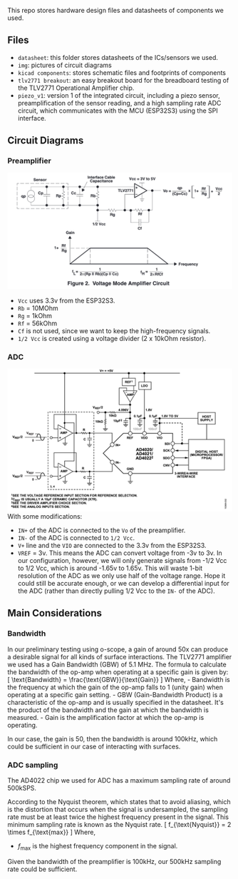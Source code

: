 This repo stores hardware design files and datasheets of components we used.

## Files
- `datasheet`: this folder stores datasheets of the ICs/sensors we used.
- `img`: pictures of circuit diagrams
- `kicad components`: stores schematic files and footprints of components
- `tlv2771 breakout`: an easy breakout board for the breadboard testing of the TLV2771 Operational Amplifier chip.
- `piezo_v1`: version 1 of the integrated circuit, including a piezo sensor, preamplification of the sensor reading, and a high sampling rate ADC circuit, which communicates with the MCU (ESP32S3) using the SPI interface.

## Circuit Diagrams
### Preamplifier 
![tlv2771](./img/tlv2771.png)
- `Vcc` uses 3.3v from the ESP32S3.
- `Rb` = 10MOhm
- `Rg` = 1kOhm
- `Rf` = 56kOhm
- `Cf` is not used, since we want to keep the high-frequency signals.
- `1/2 Vcc` is created using a voltage divider (2 x 10kOhm resistor).

### ADC 
![Alt text](./img/ad4022.png)
With some modifications:
- `IN+` of the ADC is connected to the `Vo` of the preamplifier.
- `IN-` of the ADC is connected to `1/2 Vcc`.
- `V+` line and the `VIO` are connected to the 3.3v from the ESP32S3.
- `VREF` = 3v. This means the ADC can convert voltage from -3v to 3v. In our configuration, however, we will only generate signals from -1/2 Vcc to 1/2 Vcc, which is around -1.65v to 1.65v. This will waste 1-bit resolution of the ADC as we only use half of the voltage range. Hope it could still be accurate enough, or we can develop a differential input for the ADC (rather than directly pulling 1/2 Vcc to the `IN-` of the ADC).

## Main Considerations
### Bandwidth
In our preliminary testing using o-scope, a gain of around 50x can produce a desirable signal for all kinds of surface interactions. The TLV2771 amplifier we used has a Gain Bandwidth (GBW) of 5.1 MHz. The formula to calculate the bandwidth of the op-amp when operating at a specific gain is given by:
\[ \text{Bandwidth} = \frac{\text{GBW}}{\text{Gain}} \]
Where,
    - Bandwidth is the frequency at which the gain of the op-amp falls to 1 (unity gain) when operating at a specific gain setting.
    - GBW (Gain-Bandwidth Product) is a characteristic of the op-amp and is usually specified in the datasheet. It's the product of the bandwidth and the gain at which the bandwidth is measured.
    - Gain is the amplification factor at which the op-amp is operating.

In our case, the gain is 50, then the bandwidth is around 100kHz, which could be sufficient in our case of interacting with surfaces.

### ADC sampling
The AD4022 chip we used for ADC has a maximum sampling rate of around 500kSPS. 

According to the Nyquist theorem, which states that to avoid aliasing, which is the distortion that occurs when the signal is undersampled, the sampling rate must be at least twice the highest frequency present in the signal. This minimum sampling rate is known as the Nyquist rate.
\[ f_{\text{Nyquist}} = 2 \times f_{\text{max}} \]
Where,
 - $f_{\text{max}}$ is the highest frequency component in the signal.

 Given the bandwidth of the preamplifier is 100kHz, our 500kHz sampling rate could be sufficient.